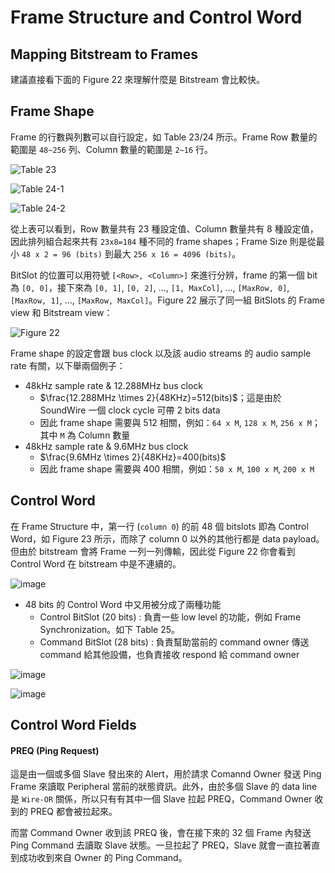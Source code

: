 Frame Structure and Control Word
=======

Mapping Bitstream to Frames
-------

建議直接看下面的 Figure 22 來理解什麼是 Bitstream 會比較快。

Frame Shape
-------

Frame 的行數與列數可以自行設定，如 Table 23/24 所示。Frame Row 數量的範圍是 `48~256` 列、Column 數量的範圍是 `2~16` 行。

![Table 23](https://github.com/wenyuan0806/soundwire_notebook/assets/133325842/652f3edc-8150-4fcd-8f97-12cd49eee443)

![Table 24-1](https://github.com/wenyuan0806/soundwire_notebook/assets/133325842/0589b33a-0011-4f0e-9b8e-c073cfde0062)

![Table 24-2](https://github.com/wenyuan0806/soundwire_notebook/assets/133325842/85918b08-834c-4850-a157-e2755fa5f219)

從上表可以看到，Row 數量共有 23 種設定值、Column 數量共有 8 種設定值，因此排列組合起來共有 `23x8=184` 種不同的 frame shapes；Frame Size 則是從最小 `48 x 2 = 96 (bits)` 到最大 `256 x 16 = 4096 (bits)`。

BitSlot 的位置可以用符號 `[<Row>, <Column>]` 來進行分辨，frame 的第一個 bit 為 `[0, 0]`，接下來為 `[0, 1]`, `[0, 2]`, ..., `[1, MaxCol]`, ..., `[MaxRow, 0]`, `[MaxRow, 1]`, ..., `[MaxRow, MaxCol]`。Figure 22 展示了同一組 BitSlots 的 Frame view 和 Bitstream view：

![Figure 22](https://github.com/wenyuan0806/soundwire_notebook/assets/133325842/6e91ebb4-ad80-48cf-b67b-b804c6aab34c)

Frame shape 的設定會跟 bus clock 以及該 audio streams 的 audio sample rate 有關，以下舉兩個例子：
- 48kHz sample rate & 12.288MHz bus clock
  - $\frac{12.288MHz \times 2}{48KHz}=512(bits)$；這是由於 SoundWire 一個 clock cycle 可帶 2 bits data
  - 因此 frame shape 需要與 512 相關，例如：`64 x M`, `128 x M`, `256 x M`；其中 `M` 為 Column 數量
- 48kHz sample rate & 9.6MHz bus clock
  - $\frac{9.6MHz \times 2}{48KHz}=400(bits)$
  - 因此 frame shape 需要與 400 相關，例如：`50 x M`, `100 x M`, `200 x M`

Control Word
-------

在 Frame Structure 中，第一行 (`column 0`) 的前 48 個 bitslots 即為 Control Word，如 Figure 23 所示，而除了 column 0 以外的其他行都是 data payload。但由於 bitstream 會將 Frame 一列一列傳輸，因此從 Figure 22 你會看到 Control Word 在 bitstream 中是不連續的。

![image](https://github.com/wenyuan0806/soundwire_notebook/assets/133325842/ae40e34e-16da-418d-80f3-146ade1a821b)

- 48 bits 的 Control Word 中又用被分成了兩種功能
  - Control BitSlot (20 bits) : 負責一些 low level 的功能，例如 Frame Synchronization。如下 Table 25。
  - Command BitSlot (28 bits) : 負責幫助當前的 command owner 傳送 command 給其他設備，也負責接收 respond 給 command owner
 
![image](https://github.com/wenyuan0806/soundwire_notebook/assets/133325842/892d32f6-3ffd-4366-9fd7-0e85e4673c2f)

![image](https://github.com/wenyuan0806/soundwire_notebook/assets/133325842/c393c2c7-9f55-4b5e-b9be-69e3df8e3f43)

Control Word Fields
-------

#### PREQ (Ping Request) ####

這是由一個或多個 Slave 發出來的 Alert，用於請求 Comannd Owner 發送 Ping Frame 來讀取 Peripheral 當前的狀態資訊。此外，由於多個 Slave 的 data line 是 `Wire-OR` 關係，所以只有有其中一個 Slave 拉起 PREQ，Command Owner 收到的 PREQ 都會被拉起來。

而當 Command Owner 收到該 PREQ 後，會在接下來的 32 個 Frame 內發送 Ping Command 去讀取 Slave 狀態。一旦拉起了 PREQ，Slave 就會一直拉著直到成功收到來自 Owner 的 Ping Command。

